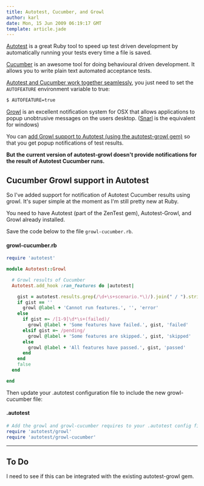 ```yaml
---
title: Autotest, Cucumber, and Growl
author: karl
date: Mon, 15 Jun 2009 06:19:17 GMT
template: article.jade
---
```


[Autotest](http://ph7spot.com/articles/getting_started_with_autotest) is a great Ruby tool to speed up test driven development by automatically running your tests every time a file is saved.

[Cucumber](http://cukes.info/) is an awesome tool for doing behavioural driven development. It allows you to write plain text automated acceptance tests.

[Autotest and Cucumber work together seamlessly](http://wiki.github.com/aslakhellesoy/cucumber/autotest-integration), you just need to set the `AUTOFEATURE` environment variable to true:

```bash
$ AUTOFEATURE=true
```

[Growl](http://growl.info/) is an excellent notification system for OSX that allows applications to popup unobtrusive messages on the users desktop. ([Snarl](http://www.fullphat.net/index.php) is the equivalent for windows)

You can [add Growl support to Autotest (using the autotest-growl gem)](http://github.com/svoop/autotest-growl/tree/master) so that you get popup notifications of test results.

**But the current version of autotest-growl doesn't provide notifications for the result of Autotest Cucumber runs.**

## Cucumber Growl support in Autotest

So I've added support for notification of Autotest Cucumber results using growl. It's super simple at the moment as I'm still pretty new at Ruby.

You need to have Autotest (part of the ZenTest gem), Autotest-Growl, and Growl already installed.

Save the code below to the file `growl-cucumber.rb`.

#### growl-cucumber.rb

```ruby
require 'autotest'

module Autotest::Growl

  # Growl results of Cucumber
  Autotest.add_hook :ran_features do |autotest|

	gist = autotest.results.grep(/\d+\s+scenario.*\)/).join(" / ").strip()
	if gist == ''
	  growl @label + 'Cannot run features.', '', 'error'
	else
	  if gist =~ /[1-9]\d*\s+(failed)/
	    growl @label + 'Some features have failed.', gist, 'failed'
	  elsif gist =~ /pending/
	    growl @label + 'Some features are skipped.', gist, 'skipped'
	  else
	    growl @label + 'All features have passed.', gist, 'passed'
	  end
	end
    false
  end

end
```

Then update your .autotest configuration file to include the new growl-cucumber file:

#### .autotest

```ruby
# Add the growl and growl-cucumber requires to your .autotest config file 
require 'autotest/growl'
require 'autotest/growl-cucumber'
```

* * *

## To Do

I need to see if this can be integrated with the existing autotest-growl gem.

